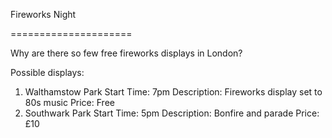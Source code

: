 
Fireworks Night

=====================

Why are there so few free fireworks displays in London?

Possible displays: 
1. Walthamstow Park 
	Start Time: 7pm 
	Description: Fireworks display set to 80s music
	Price: Free
2. Southwark Park
	Start Time: 5pm
	Description: Bonfire and parade
	Price: £10



